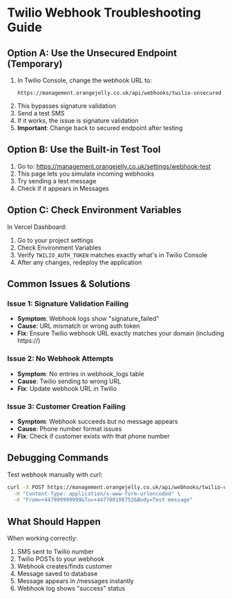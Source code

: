 # Twilio Webhook Troubleshooting Guide

## Option A: Use the Unsecured Endpoint (Temporary)

1. In Twilio Console, change the webhook URL to:
   ```
   https://management.orangejelly.co.uk/api/webhooks/twilio-unsecured
   ```
2. This bypasses signature validation
3. Send a test SMS
4. If it works, the issue is signature validation
5. **Important**: Change back to secured endpoint after testing

## Option B: Use the Built-in Test Tool

1. Go to: https://management.orangejelly.co.uk/settings/webhook-test
2. This page lets you simulate incoming webhooks
3. Try sending a test message
4. Check if it appears in Messages

## Option C: Check Environment Variables

In Vercel Dashboard:
1. Go to your project settings
2. Check Environment Variables
3. Verify `TWILIO_AUTH_TOKEN` matches exactly what's in Twilio Console
4. After any changes, redeploy the application

## Common Issues & Solutions

### Issue 1: Signature Validation Failing
- **Symptom**: Webhook logs show "signature_failed"
- **Cause**: URL mismatch or wrong auth token
- **Fix**: Ensure Twilio webhook URL exactly matches your domain (including https://)

### Issue 2: No Webhook Attempts
- **Symptom**: No entries in webhook_logs table
- **Cause**: Twilio sending to wrong URL
- **Fix**: Update webhook URL in Twilio

### Issue 3: Customer Creation Failing
- **Symptom**: Webhook succeeds but no message appears
- **Cause**: Phone number format issues
- **Fix**: Check if customer exists with that phone number

## Debugging Commands

Test webhook manually with curl:
```bash
curl -X POST https://management.orangejelly.co.uk/api/webhooks/twilio-unsecured \
  -H "Content-Type: application/x-www-form-urlencoded" \
  -d "From=+447999999999&To=+447700106752&Body=Test message"
```

## What Should Happen

When working correctly:
1. SMS sent to Twilio number
2. Twilio POSTs to your webhook
3. Webhook creates/finds customer
4. Message saved to database
5. Message appears in /messages instantly
6. Webhook log shows "success" status